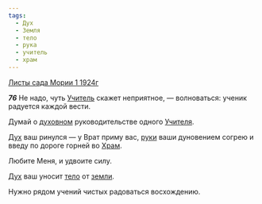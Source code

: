 ```yaml
---
tags:
  - Дух
  - Земля
  - тело
  - рука
  - учитель
  - храм
---
```


[Листы сада Мории 1 1924г](https://127.0.0.1:4002/agni/1924)

___76___
Не надо, чуть [Учитель](../../../tags/#учитель) скажет неприятное, — волноваться: ученик радуется каждой вести.   

Думай о [духовном](../../../tags/#[Дух](../../../tags/#Дух)) руководительстве одного [Учителя](../../../tags/#учитель).   

[Дух](../../../tags/#Дух) ваш ринулся — у Врат приму вас, [руки](../../../tags/#рука) ваши дуновением согрею и введу по дороге горней во [Храм](../../../tags/#храм).   

Любите Меня, и удвоите силу.   

[Дух](../../../tags/#Дух) ваш уносит [тело](../../../tags/#тело) от [земли](../../../tags/#Земля).   

Нужно рядом учений чистых радоваться восхождению.   

